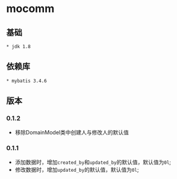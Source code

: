 # mocomm


## 基础
    * jdk 1.8

## 依赖库
    * mybatis 3.4.6
    
## 版本

### 0.1.2
* 移除DomainModel类中创建人与修改人的默认值

### 0.1.1
 * 添加数据时，增加`created_by`和`updated_by`的默认值，默认值为`0l`;
 * 修改数据时，增加`updated_by`的默认值，默认值为`0l`;